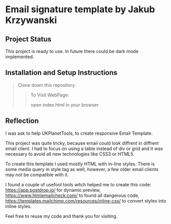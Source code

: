# Email signature template by Jakub Krzywanski

## Project Status

This project is ready to use. In future there could be dark mode implemented.

## Installation and Setup Instructions

> Clone down this repository.
>
> > To Visit WebPage:
> >
> > open index.html in your browser

## Reflection

I was ask to help UKPlanetTools, to create responsive Email Template.

This project was quite tricky, because email could look diffrent in diffrent email client. I had to focus on using a table instead of div or grid and it was necessary to avoid all new technologies like CSS3 or HTML5.

To create this template I used mostly HTML with in-line styles. There is some media query in style tag as well, however, a few older email clients may not be compatible with it.

I found a couple of usefool tools witch helped me to create this code:
https://app.postdrop.io/ for dynamic preview,
https://www.htmlemailcheck.com/ to found all dangerous code,
https://templates.mailchimp.com/resources/inline-css/ to convert styles into inline styles.

Feel free to reuse my code and thank you for visiting.
